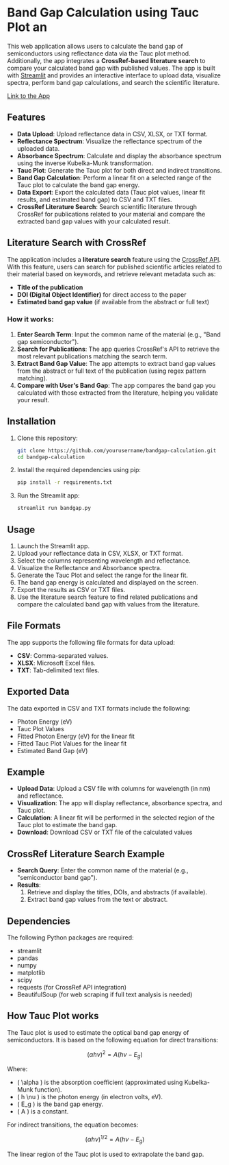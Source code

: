 # Band Gap Calculation using Tauc Plot an

This web application allows users to calculate the band gap of semiconductors using reflectance data via the Tauc plot method. Additionally, the app integrates a **CrossRef-based literature search** to compare your calculated band gap with published values. The app is built with [Streamlit](https://streamlit.io/) and provides an interactive interface to upload data, visualize spectra, perform band gap calculations, and search the scientific literature.

[Link to the App](https://app-bandgap-app-lk2dpmuh369fge7zbuvqkh.streamlit.app/)

## Features

- **Data Upload**: Upload reflectance data in CSV, XLSX, or TXT format.
- **Reflectance Spectrum**: Visualize the reflectance spectrum of the uploaded data.
- **Absorbance Spectrum**: Calculate and display the absorbance spectrum using the inverse Kubelka-Munk transformation.
- **Tauc Plot**: Generate the Tauc plot for both direct and indirect transitions.
- **Band Gap Calculation**: Perform a linear fit on a selected range of the Tauc plot to calculate the band gap energy.
- **Data Export**: Export the calculated data (Tauc plot values, linear fit results, and estimated band gap) to CSV and TXT files.
- **CrossRef Literature Search**: Search scientific literature through CrossRef for publications related to your material and compare the extracted band gap values with your calculated result.

## Literature Search with CrossRef

The application includes a **literature search** feature using the [CrossRef API](https://www.crossref.org/services/metadata-delivery/rest-api/). With this feature, users can search for published scientific articles related to their material based on keywords, and retrieve relevant metadata such as:

- **Title of the publication**
- **DOI (Digital Object Identifier)** for direct access to the paper
- **Estimated band gap value** (if available from the abstract or full text)

### How it works:

1. **Enter Search Term**: Input the common name of the material (e.g., "Band gap semiconductor").
2. **Search for Publications**: The app queries CrossRef's API to retrieve the most relevant publications matching the search term.
3. **Extract Band Gap Value**: The app attempts to extract band gap values from the abstract or full text of the publication (using regex pattern matching).
4. **Compare with User's Band Gap**: The app compares the band gap you calculated with those extracted from the literature, helping you validate your result.

## Installation

1. Clone this repository:
   ```bash
   git clone https://github.com/yourusername/bandgap-calculation.git
   cd bandgap-calculation
2. Install the required dependencies using pip:
   ```bash
   pip install -r requirements.txt
3. Run the Streamlit app:
   ```bash
   streamlit run bandgap.py

## Usage

1. Launch the Streamlit app.
2. Upload your reflectance data in CSV, XLSX, or TXT format.
3. Select the columns representing wavelength and reflectance.
4. Visualize the Reflectance and Absorbance spectra.
5. Generate the Tauc Plot and select the range for the linear fit.
6. The band gap energy is calculated and displayed on the screen.
7. Export the results as CSV or TXT files.
8. Use the literature search feature to find related publications and compare the calculated band gap with values from the literature.

## File Formats

The app supports the following file formats for data upload:

- **CSV**: Comma-separated values.
- **XLSX**: Microsoft Excel files.
- **TXT**: Tab-delimited text files.

## Exported Data

The data exported in CSV and TXT formats include the following:

- Photon Energy (eV)
- Tauc Plot Values
- Fitted Photon Energy (eV) for the linear fit
- Fitted Tauc Plot Values for the linear fit
- Estimated Band Gap (eV)

## Example

- **Upload Data**: Upload a CSV file with columns for wavelength (in nm) and reflectance.
- **Visualization**: The app will display reflectance, absorbance spectra, and Tauc plot.
- **Calculation**: A linear fit will be performed in the selected region of the Tauc plot to estimate the band gap.
- **Download**: Download CSV or TXT file of the calculated values

## CrossRef Literature Search Example
- **Search Query**: Enter the common name of the material (e.g., "semiconductor band gap").
- **Results**:
   1. Retrieve and display the titles, DOIs, and abstracts (if available).
   2. Extract band gap values from the text or abstract.

## Dependencies

The following Python packages are required:

- streamlit
- pandas
- numpy
- matplotlib
- scipy
- requests (for CrossRef API integration)
- BeautifulSoup (for web scraping if full text analysis is needed)

## How Tauc Plot works

The Tauc plot is used to estimate the optical band gap energy of semiconductors. It is based on the following equation for direct transitions:

$$
(\alpha h \nu)^2 = A(h \nu - E_g)
$$

Where:
- \( \alpha \) is the absorption coefficient (approximated using Kubelka-Munk function).
- \( h \nu \) is the photon energy (in electron volts, eV).
- \( E_g \) is the band gap energy.
- \( A \) is a constant.

For indirect transitions, the equation becomes:

$$
(\alpha h \nu)^{1/2} = A(h \nu - E_g)
$$

The linear region of the Tauc plot is used to extrapolate the band gap.
